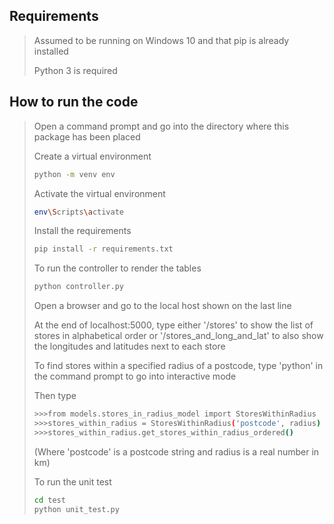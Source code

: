 ## Requirements
> Assumed to be running on Windows 10 and that pip is already installed
>
> Python 3 is required

## How to run the code
>
> Open a command prompt and go into the directory where this package has been placed
>
> Create a virtual environment
> ```bash
> python -m venv env
> ```
>
> Activate the virtual environment
> ```bash
> env\Scripts\activate
> ```
>
> Install the requirements
> ```bash
> pip install -r requirements.txt
> ```
> 
> To run the controller to render the tables
> ```bash
> python controller.py
> ```
> Open a browser and go to the local host shown on the last line
>
> At the end of localhost:5000, type either '/stores' to show the list of stores in alphabetical order or '/stores_and_long_and_lat' to also show the longitudes and latitudes next to each store
>
> To find stores within a specified radius of a postcode, type 'python' in the command prompt to go into interactive mode
>
> Then type
> ```bash
> >>>from models.stores_in_radius_model import StoresWithinRadius
> >>>stores_within_radius = StoresWithinRadius('postcode', radius)
> >>>stores_within_radius.get_stores_within_radius_ordered()
> ```
> (Where 'postcode' is a postcode string and radius is a real number in km)
>
> To run the unit test
> ```bash
> cd test
> python unit_test.py
> ```
